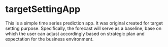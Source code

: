 # targetSettingApp

This is a simple time series prediction app. It was original created for target setting purpose. Specifically, the forecast will serve as a baseline, base on which the user can adjust accordingly based on strategic plan and expectation for the business environment. 
